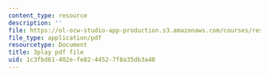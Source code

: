 ```yaml
---
content_type: resource
description: ''
file: https://ol-ocw-studio-app-production.s3.amazonaws.com/courses/res-6-012-introduction-to-probability-spring-2018/1c3fbd61402efe8244527f8a35db3a40_rFUb1nvh3CQ.pdf
file_type: application/pdf
resourcetype: Document
title: 3play pdf file
uid: 1c3fbd61-402e-fe82-4452-7f8a35db3a40
---
```

